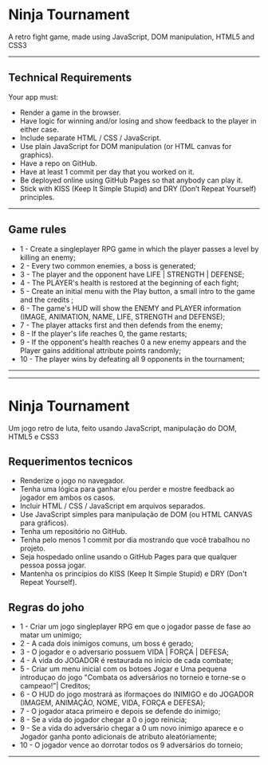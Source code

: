 # Ninja Tournament
A retro fight game, made using JavaScript, DOM manipulation, HTML5 and CSS3

---

## Technical Requirements 
Your app must:

* Render a game in the browser.
* Have logic for winning and/or losing and show feedback to the player in either case.
* Include separate HTML / CSS / JavaScript.
* Use plain JavaScript for DOM manipulation (or HTML canvas for graphics).
* Have a repo on GitHub.
* Have at least 1 commit per day that you worked on it.
* Be deployed online using GitHub Pages so that anybody can play it.
* Stick with KISS (Keep It Simple Stupid) and DRY (Don’t Repeat Yourself) principles.

---

## Game rules
* 1  - Create a singleplayer RPG game in which the player passes a level by killing an enemy;
* 2  - Every two common enemies, a boss is generated;
* 3  - The player and the opponent have LIFE | STRENGTH | DEFENSE;
* 4  - The PLAYER's health is restored at the beginning of each fight;
* 5  - Create an initial menu with the Play button, a small intro to the game and the credits ;
* 6  - The game's HUD will show the ENEMY and PLAYER information (IMAGE, ANIMATION, NAME, LIFE, STRENGTH and DEFENSE);
* 7  - The player attacks first and then defends from the enemy;
* 8  - If the player's life reaches 0, the game restarts;
* 9  - If the opponent's health reaches 0 a new enemy appears and the Player gains additional attribute points randomly;
* 10 - The player wins by defeating all 9 opponents in the tournament;

---
---

# Ninja Tournament
Um jogo retro de luta, feito usando JavaScript, manipulação do DOM, HTML5 e CSS3

## Requerimentos tecnicos

* Renderize o jogo no navegador.
* Tenha uma lógica para ganhar e/ou perder e mostre feedback ao jogador em ambos os casos.
* Incluir HTML / CSS / JavaScript em arquivos separados.
* Use JavaScript simples para manipulação de DOM (ou HTML CANVAS para gráficos).
* Tenha um repositório no GitHub.
* Tenha pelo menos 1 commit por dia mostrando que você trabalhou no projeto.
* Seja hospedado online usando o GitHub Pages para que qualquer pessoa possa jogar.
* Mantenha os princípios do KISS (Keep It Simple Stupid) e DRY (Don't Repeat Yourself).

## Regras do joho

* 1  - Criar um jogo singleplayer RPG em que o jogador passe de fase ao matar um unimigo;
* 2  - A cada dois inimigos comuns, um boss é gerado;
* 3  - O jogador e o adversario possuem VIDA | FORÇA | DEFESA; 
* 4  - A vida do JOGADOR é restaurada no inicio de cada combate;
* 5  - Criar um menu inicial com os botoes Jogar e Uma pequena introduçao do jogo "Combata os adversários no torneio e torne-se o campeao!"| Creditos; 
* 6  - O HUD do jogo mostrará as iformaçoes do INIMIGO e do JOGADOR (IMAGEM, ANIMAÇÃO, NOME, VIDA, FORÇA e DEFESA);
* 7  - O jogador ataca primeiro e depois se defende do inimigo;
* 8  - Se a vida do jogador chegar a 0 o jogo reinicia;
* 9  - Se a vida do adversário chegar a 0 um novo inimigo aparece e o Jogador ganha ponto adicionais de atributo aleatóriamente;
* 10 - O jogador vence ao dorrotar todos os 9 adversários do torneio;

---

